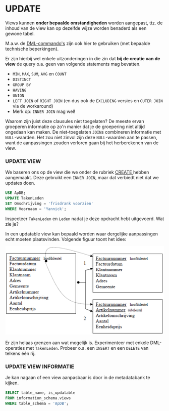# UPDATE

Views kunnen **onder bepaalde omstandigheden** worden aangepast, ttz. de inhoud van de view kan op dezelfde wijze worden benaderd als een gewone tabel.

M.a.w. de [DML-commando's](../../semester-1-databanken-intro/deeltalen/dml/) zijn ook hier te gebruiken \(met bepaalde technische beperkingen\).

Er zijn hierbij wel enkele uitzonderingen in die zin dat **bij de creatie van de view** de query o.a. geen van volgende statements mag bevatten.

* `MIN`, `MAX`, `SUM`, `AVG` en `COUNT`
* `DISTINCT`
* `GROUP BY`
* `HAVING`
* `UNION`
* `LEFT JOIN` of `RIGHT JOIN` \(en dus ook de `EXCLUDING` versies en `OUTER JOIN` via de workaround\)
* Merk op: `INNER JOIN` mag wel!

Waarom zijn juist deze clausules niet toegelaten? De meeste ervan groeperen informatie op zo'n manier dat je de groepering niet altijd ongedaan kan maken. De niet-toegelaten `JOIN`s combineren informatie met `NULL`-waarden. Het zou niet zinvol zijn deze `NULL`-waarden aan te passen, want de aanpassingen zouden verloren gaan bij het herberekenen van de view.

### UPDATE VIEW

We baseren ons op de view die we onder de rubriek [CREATE ](create.md#voorbeeld)hebben aangemaakt. Deze gebruikt een `INNER JOIN`, maar dat verbiedt niet dat we updates doen.

```sql
USE ApDB;
UPDATE TakenLeden
SET Omschrijving = 'frisdrank voorzien'
WHERE Voornaam = 'Yannick';
```

Inspecteer `TakenLeden` en `Leden` nadat je deze opdracht hebt uitgevoerd. Wat zie je?

In een updatable view kan bepaald worden waar dergelijke aanpassingen echt moeten plaatsvinden. Volgende figuur toont het idee:

![Aan de linkerkant staat de view. Aan de rechterkant de tabellen die er deel van uitmaken.](../../.gitbook/assets/image%20%2863%29.png)

Er zijn helaas grenzen aan wat mogelijk is. Experimenteer met enkele DML-operaties met `TakenLeden`. Probeer o.a. een `INSERT` en een `DELETE` van telkens één rij.

### UPDATE VIEW INFORMATIE

Je kan nagaan of een view aanpasbaar is door in de metadatabank te kijken.

```sql
SELECT table_name, is_updatable
FROM information_schema.views
WHERE table_schema = 'ApDB';
```



